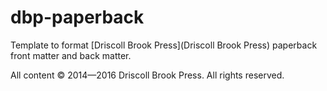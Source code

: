 # dbp-paperback
Template to format [Driscoll Brook Press](Driscoll Brook Press) paperback front matter and back matter.

All content © 2014—2016 Driscoll Brook Press.
All rights reserved.
